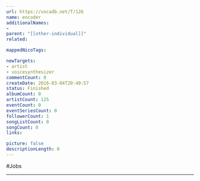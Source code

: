 ```yaml
---
url: https://vocadb.net/T/126
name: encoder
additionalNames: 
- 
parent: "[[other-individual]]"
related:

mappedNicoTags:

newTargets:
- artist
- voicesynthesizer
commentCount: 0
createDate: 2016-03-04T20:49:57
status: Finished
albumCount: 0
artistCount: 125
eventCount: 0
eventSeriesCount: 0
followerCount: 1
songListCount: 0
songCount: 0
links: 

picture: false
descriptionLength: 0
---
```


#Jobs



---

